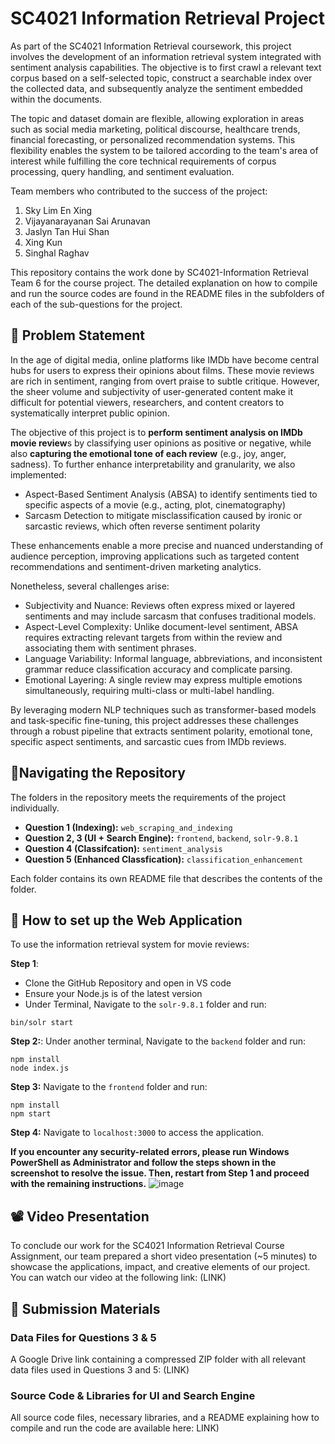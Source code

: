 # SC4021 Information Retrieval Project

As part of the SC4021 Information Retrieval coursework, this project involves the development of an information retrieval system integrated with sentiment analysis capabilities. The objective is to first crawl a relevant text corpus based on a self-selected topic, construct a searchable index over the collected data, and subsequently analyze the sentiment embedded within the documents.

The topic and dataset domain are flexible, allowing exploration in areas such as social media marketing, political discourse, healthcare trends, financial forecasting, or personalized recommendation systems. This flexibility enables the system to be tailored according to the team's area of interest while fulfilling the core technical requirements of corpus processing, query handling, and sentiment evaluation.

Team members who contributed to the success of the project:
1. Sky Lim En Xing
2. Vijayanarayanan Sai Arunavan
3. Jaslyn Tan Hui Shan
4. Xing Kun
5. Singhal Raghav

This repository contains the work done by SC4021-Information Retrieval Team 6 for the course project. The detailed explanation on how to compile and run the source codes are found in the README files in the subfolders of each of the sub-questions for the project.


## 📄 Problem Statement
In the age of digital media, online platforms like IMDb have become central hubs for users to express their opinions about films. These movie reviews are rich in sentiment, ranging from overt praise to subtle critique. However, the sheer volume and subjectivity of user-generated content make it difficult for potential viewers, researchers, and content creators to systematically interpret public opinion.

The objective of this project is to **perform sentiment analysis on IMDb movie review**s by classifying user opinions as positive or negative, while also **capturing the emotional tone of each review** (e.g., joy, anger, sadness). To further enhance interpretability and granularity, we also implemented:
* Aspect-Based Sentiment Analysis (ABSA) to identify sentiments tied to specific aspects of a movie (e.g., acting, plot, cinematography)
* Sarcasm Detection to mitigate misclassification caused by ironic or sarcastic reviews, which often reverse sentiment polarity

These enhancements enable a more precise and nuanced understanding of audience perception, improving applications such as targeted content recommendations and sentiment-driven marketing analytics.

Nonetheless, several challenges arise:
* Subjectivity and Nuance: Reviews often express mixed or layered sentiments and may include sarcasm that confuses traditional models.
* Aspect-Level Complexity: Unlike document-level sentiment, ABSA requires extracting relevant targets from within the review and associating them with sentiment phrases.
* Language Variability: Informal language, abbreviations, and inconsistent grammar reduce classification accuracy and complicate parsing.
* Emotional Layering: A single review may express multiple emotions simultaneously, requiring multi-class or multi-label handling.

By leveraging modern NLP techniques such as transformer-based models and task-specific fine-tuning, this project addresses these challenges through a robust pipeline that extracts sentiment polarity, emotional tone, specific aspect sentiments, and sarcastic cues from IMDb reviews.

## 🎯Navigating the Repository
The folders in the repository meets the requirements of the project individually. 

* **Question 1 (Indexing):** `web_scraping_and_indexing`
* **Question 2, 3 (UI + Search Engine):** `frontend`, `backend`, `solr-9.8.1`
* **Question 4 (Classifcation):** `sentiment_analysis`
* **Question 5 (Enhanced Classfication):** `classification_enhancement`

Each folder contains its own README file that describes the contents of the folder.

## 🔧 How to set up the Web Application
To use the information retrieval system for movie reviews:

**Step 1**: 
* Clone the GitHub Repository and open in VS code
* Ensure your Node.js is of the latest version
* Under Terminal, Navigate to the `solr-9.8.1` folder and run:
```
bin/solr start
```

**Step 2:**: Under another terminal, Navigate to the `backend` folder and run:
```
npm install 
node index.js
```

**Step 3:** Navigate to the `frontend` folder and run:
```
npm install
npm start
```

**Step 4:** Navigate to `localhost:3000` to access the application. 

**If you encounter any security-related errors, please run Windows PowerShell as Administrator and follow the steps shown in the screenshot to resolve the issue. Then, restart from Step 1 and proceed with the remaining instructions.**
![image](https://github.com/user-attachments/assets/19520e74-fbd5-4dc6-a4d9-ae96e84bf437)



## 📽️ Video Presentation
To conclude our work for the SC4021 Information Retrieval Course Assignment, our team prepared a short video presentation (~5 minutes) to showcase the applications, impact, and creative elements of our project.
You can watch our video at the following link:
(LINK)

## 📁 Submission Materials
### Data Files for Questions 3 & 5
A Google Drive link containing a compressed ZIP folder with all relevant data files used in Questions 3 and 5: (LINK)

### Source Code & Libraries for UI and Search Engine
All source code files, necessary libraries, and a README explaining how to compile and run the code are available here: LINK)


